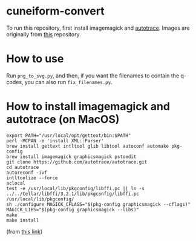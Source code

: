 # cuneiform-convert
To run this repository, first install imagemagick and [autotrace](https://github.com/autotrace/autotrace). Images are originally from [this](https://github.com/oaregithub/OAsigns) repository.
# How to use
Run `png_to_svg.py`, and then, if you want the filenames to contain the q-codes, you can also run `fix_filenames.py`.

# How to install imagemagick and autotrace (on MacOS)
```
export PATH="/usr/local/opt/gettext/bin:$PATH"
perl -MCPAN -e 'install XML::Parser'
brew install gettext intltool glib libtool autoconf automake pkg-config
brew install imagemagick graphicsmagick pstoedit
git clone https://github.com/autotrace/autotrace.git
cd autotrace
autoreconf -ivf
intltoolize --force
aclocal
test -e /usr/local/lib/pkgconfig/libffi.pc || ln -s ../../Cellar/libffi/3.2.1/lib/pkgconfig/libffi.pc /usr/local/lib/pkgconfig/
sh ./configure MAGICK_CFLAGS="$(pkg-config graphicsmagick --cflags)" MAGICK_LIBS="$(pkg-config graphicsmagick --libs)"
make
make install
```
(from [this link](https://github.com/autotrace/autotrace/blob/master/INSTALL_OSX.md))
